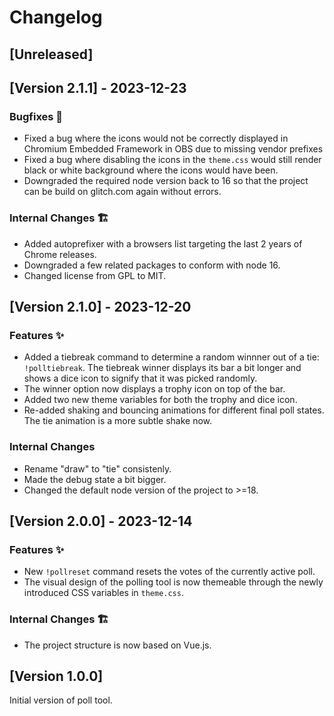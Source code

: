 # Changelog

## [Unreleased]

<!-- ### Features ✨ -->

<!-- ### Bugfixes 🐛 -->

<!-- ### Internal Changes 🏗️ -->

## [Version 2.1.1] - 2023-12-23

### Bugfixes 🐛

- Fixed a bug where the icons would not be correctly displayed in Chromium Embedded Framework in OBS due to missing vendor prefixes
- Fixed a bug where disabling the icons in the `theme.css` would still render black or white background where the icons would have been.
- Downgraded the required node version back to 16 so that the project can be build on glitch.com again without errors.

### Internal Changes 🏗️

- Added autoprefixer with a browsers list targeting the last 2 years of Chrome releases.
- Downgraded a few related packages to conform with node 16.
- Changed license from GPL to MIT.

## [Version 2.1.0] - 2023-12-20

### Features ✨

- Added a tiebreak command to determine a random winnner out of a tie: `!polltiebreak`. The tiebreak winner displays its bar a bit longer and shows a dice icon to signify that it was picked randomly.
- The winner option now displays a trophy icon on top of the bar.
- Added two new theme variables for both the trophy and dice icon.
- Re-added shaking and bouncing animations for different final poll states. The tie animation is a more subtle shake now.

### Internal Changes

- Rename "draw" to "tie" consistenly.
- Made the debug state a bit bigger.
- Changed the default node version of the project to >=18.

## [Version 2.0.0] - 2023-12-14

### Features ✨

- New `!pollreset` command resets the votes of the currently active poll.
- The visual design of the polling tool is now themeable through the newly introduced CSS variables in `theme.css`.

### Internal Changes 🏗️

- The project structure is now based on Vue.js.

## [Version 1.0.0]

Initial version of poll tool.
